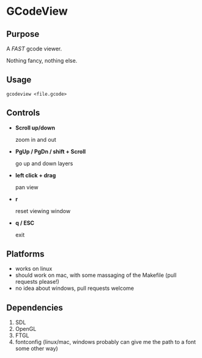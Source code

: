 GCodeView
=========

Purpose
-------

A *FAST* gcode viewer.

Nothing fancy, nothing else.

Usage
-----

`gcodeview <file.gcode>`

Controls
--------

* __Scroll up/down__
	
	zoom in and out

* __PgUp / PgDn / shift + Scroll__
	
	go up and down layers

* __left click + drag__
	
	pan view

* __r__
	
	reset viewing window

* __q / ESC__
	
	exit

Platforms
---------

* works on linux
* should work on mac, with some massaging of the Makefile (pull requests please!)
* no idea about windows, pull requests welcome

Dependencies
------------

1. SDL
2. OpenGL
3. FTGL
4. fontconfig (linux/mac, windows probably can give me the path to a font some other way)
